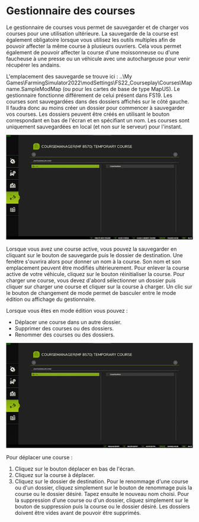 # Gestionnaire des courses


Le gestionnaire de courses vous permet de sauvegarder et de charger vos courses pour une utilisation ultérieure.
La sauvegarde de la course est également obligatoire lorsque vous utilisez les outils multiples afin de pouvoir affecter la même course à plusieurs ouvriers.
Cela vous permet également de pouvoir affecter la course d'une moissonneuse ou d'une faucheuse à une presse ou un véhicule avec une autochargeuse pour venir récupérer les andains.

L'emplacement des sauvegarde se trouve ici : ..\My Games\FarmingSimulator2022\modSettings\FS22_Courseplay\Courses\Mapname.SampleModMap (ou pour les cartes de base de type MapUS).
Le gestionnaire fonctionne différement de celui présent dans FS19.
Les courses sont sauvegardées dans des dossiers affichés sur le côté gauche. Il faudra donc au moins créer un dossier pour commencer à sauvegarder vos courses. 
Les dossiers peuvent être créés en utilisant le bouton correspondant en bas de l'écran et en spécifiant un nom.
Les courses sont uniquement sauvegardées en local (et non sur le serveur) pour l'instant.


![Image](https://raw.githubusercontent.com/Jan2903/CourseplayHelp/refs/heads/main/translation_data/managerbasehelp_0_0_765_430.png)


Lorsque vous avez une course active, vous pouvez la sauvegarder en cliquant sur le bouton de sauvegarde puis le dossier de destination.  Une fenêtre s'ouvrira alors pour donner un nom à la course.
Son nom et son emplacement peuvent être modifiés ultérieurement.
Pour enlever la course active de votre véhicule, cliquez sur le bouton réinitialiser la course.
Pour charger une course, vous devez d'abord sélectionner un dossier puis cliquer sur charger une course et cliquer sur la course à charger.
Un clic sur le bouton de changement de mode permet de basculer entre le mode édition ou affichage du gestionnaire.
  


Lorsque vous êtes en mode édition vous pouvez :
- Déplacer une course dans un autre dossier.
- Supprimer des courses ou des dossiers.
- Renommer des courses ou des dossiers.


![Image](https://raw.githubusercontent.com/Jan2903/CourseplayHelp/refs/heads/main/translation_data/manageredithelp_0_0_765_430.png)


Pour déplacer une course : 
  1) Cliquez sur le bouton déplacer en bas de l'écran.
  2) Cliquez sur la course à déplacer.
  3) Cliquez sur le dossier de destination.
Pour le renommage d'une course ou d'un dossier, cliquez simplement sur le bouton de renommage puis la course ou le dossier désiré. Tapez ensuite le nouveau nom choisi.
Pour la suppression d'une course ou d'un dossier, cliquez simplement sur le bouton de suppression puis la course ou le dossier désiré.
Les dossiers doivent être vides avant de pouvoir être supprimés.


